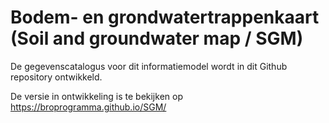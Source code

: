 # Bodem- en grondwatertrappenkaart (Soil and groundwater map / SGM)

De gegevenscatalogus voor dit informatiemodel wordt in dit Github repository ontwikkeld.

De versie in ontwikkeling is te bekijken op https://broprogramma.github.io/SGM/
